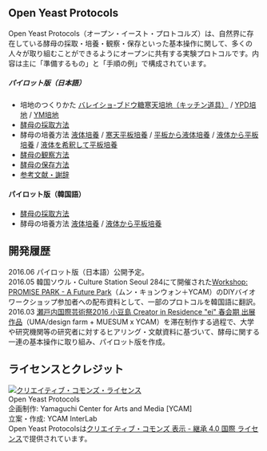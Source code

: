 ## Open Yeast Protocols
Open Yeast Protocols（オープン・イースト・プロトコルズ）は、自然界に存在している酵母の採取・培養・観察・保存といった基本操作に関して、多くの人々が取り組むことができるようにオープンに共有する実験プロトコルです。内容は主に「準備するもの」と「手順の例」で構成されています。  

##### パイロット版（日本語）  
- 培地のつくりかた [バレイショ-ブドウ糖寒天培地（キッチン道具）](https://github.com/YCAMInterlab/OpenYeastProtocols/blob/master/PDAmedium_kitchen.md) / [YPD培地](https://github.com/YCAMInterlab/OpenYeastProtocols/blob/master/YPDmedium.md) / [YM培地](https://github.com/YCAMInterlab/OpenYeastProtocols/blob/master/YMmedium.md)  
- [酵母の採取方法](https://github.com/YCAMInterlab/OpenYeastProtocols/blob/master/hunt.md)  
- 酵母の培養方法 [液体培養](https://github.com/YCAMInterlab/OpenYeastProtocols/blob/master/liquidculture.md) / [寒天平板培養](https://github.com/YCAMInterlab/OpenYeastProtocols/blob/master/plateculture.md) / [平板から液体培養](https://github.com/YCAMInterlab/OpenYeastProtocols/blob/master/plate2liquid.md) / [液体から平板培養](https://github.com/YCAMInterlab/OpenYeastProtocols/blob/master/liquid2plate.md) / [液体を希釈して平板培養](https://github.com/YCAMInterlab/OpenYeastProtocols/blob/master/liquiddilution2plate.md)  
- [酵母の観察方法](https://github.com/YCAMInterlab/OpenYeastProtocols/blob/master/observe.md)
- [酵母の保存方法](https://github.com/YCAMInterlab/OpenYeastProtocols/blob/master/stock.md)
- [参考文献・謝辞](https://github.com/YCAMInterlab/OpenYeastProtocols/blob/master/references.md)

#### パイロット版（韓国語）
- [酵母の採取方法](https://github.com/YCAMInterlab/OpenYeastProtocols/blob/master/hunt_kr.md)  
- 酵母の培養方法 [液体培養](https://github.com/YCAMInterlab/OpenYeastProtocols/blob/master/liquidculture_kr.md) / [液体から平板培養](https://github.com/YCAMInterlab/OpenYeastProtocols/blob/master/liquid2plate_kr.md)


## 開発履歴
2016.06 パイロット版（日本語）公開予定。  
2016.05 韓国ソウル・Culture Station Seoul 284にて開催された[Workshop: PROMISE PARK - A Future Park](https://www.seoul284.org/blog/2016/05/17/모집-문경원과-함께하는-프라미스-파크promise-park-미래/)（ムン・キョンウォン＋YCAM）のDIYバイオワークショップ参加者への配布資料として、一部のプロトコルを韓国語に翻訳。  
2016.03 [瀬戸内国際芸術祭2016 小豆島 Creator in Residence "ei" 春会期 出展作品](http://setouchi-artfest.jp/artworks-artists/artworks/shodoshima/145.html)（UMA/design farm + MUESUM x YCAM）を滞在制作する過程で、大学や研究機関等の研究者に対するヒアリング・文献資料に基づいて、酵母に関する一連の基本操作に取り組み、パイロット版を作成。  

## ライセンスとクレジット
<a href="http://creativecommons.org/licenses/by-sa/4.0/" rel="license"><img style="border-width: 0;" alt="クリエイティブ・コモンズ・ライセンス" src="http://i.creativecommons.org/l/by-sa/4.0/80x15.png" /></a>
<br /> 
Open Yeast Protocols  
企画制作: Yamaguchi Center for Arts and Media [YCAM]<br />
立案・作成: YCAM InterLab<br />
Open Yeast Protocolsは<a href="http://creativecommons.org/licenses/by-sa/4.0/" rel="license">クリエイティブ・コモンズ 表示 - 継承 4.0 国際 ライセンス</a>で提供されています。
